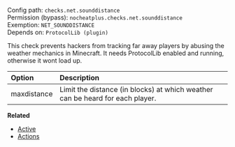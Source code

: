 Config path: `checks.net.sounddistance`  
Permission (bypass): `nocheatplus.checks.net.sounddistance`  
Exemption: `NET_SOUNDDISTANCE`  
Depends on: `ProtocolLib (plugin)`  

This check prevents hackers from tracking far away players by abusing the weather mechanics in Minecraft. It needs ProtocolLib enabled and running, otherwise it wont load up.

| Option              | Description |
| :------------------ | :---------- |
| maxdistance         | Limit the distance (in blocks) at which weather can be heard for each player. |

**Related**  
* [Active](General#Active)
* [Actions](General#Actions)